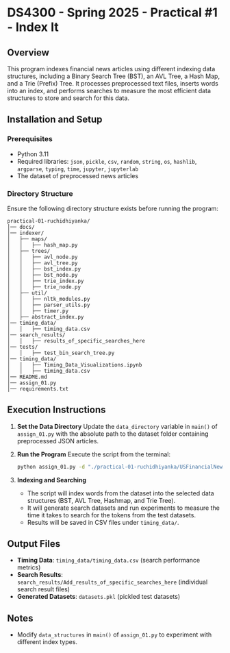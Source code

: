 # DS4300 - Spring 2025 - Practical #1 - Index It

## Overview
This program indexes financial news articles using different indexing data structures, including a Binary Search Tree (BST), an AVL Tree, a Hash Map, and a Trie (Prefix) Tree. It processes preprocessed text files, inserts words into an index, and performs searches to measure the most efficient data structures to store and search for this data.

## Installation and Setup
### Prerequisites
- Python 3.11
- Required libraries: `json`, `pickle`, `csv`, `random`, `string`, `os`, `hashlib`, `argparse`, `typing`, `time`, `jupyter`, `jupyterlab`
- The dataset of preprocessed news articles

### Directory Structure
Ensure the following directory structure exists before running the program:
```
practical-01-ruchidhiyanka/
│── docs/
│── indexer/
│   ├── maps/
│   │   ├── hash_map.py
│   ├── trees/
│   │   ├── avl_node.py
│   │   ├── avl_tree.py
│   │   ├── bst_index.py
│   │   ├── bst_node.py
│   │   ├── trie_index.py
│   │   ├── trie_node.py
│   ├── util/
│   │   ├── nltk_modules.py
│   │   ├── parser_utils.py
│   │   ├── timer.py
│   ├── abstract_index.py
│── timing_data/
│   │   ├── timing_data.csv
│── search_results/
│   │   ├── results_of_specific_searches_here
│── tests/
│   │   ├── test_bin_search_tree.py
│── timing_data/
│   │   ├── Timing_Data_Visualizations.ipynb
│   │   ├── timing_data.csv
│── README.md
│── assign_01.py
│── requirements.txt
```

## Execution Instructions

1. **Set the Data Directory**
   Update the `data_directory` variable in `main()` of `assign_01.py` with the absolute path to the dataset folder containing preprocessed JSON articles.

2. **Run the Program**
   Execute the script from the terminal:
   ```sh
   python assign_01.py -d "./practical-01-ruchidhiyanka/USFinancialNewsArticles-preprocessed"
   ```
   
3. **Indexing and Searching**
   - The script will index words from the dataset into the selected data structures (BST, AVL Tree, Hashmap, and Trie Tree).
   - It will generate search datasets and run experiments to measure the time it takes to search for the tokens from the test datasets.
   - Results will be saved in CSV files under `timing_data/`.

## Output Files
- **Timing Data**: `timing_data/timing_data.csv` (search performance metrics)
- **Search Results**: `search_results/Add_results_of_specific_searches_here` (individual search result files)
- **Generated Datasets**: `datasets.pkl` (pickled test datasets)

## Notes
- Modify `data_structures` in `main()` of `assign_01.py` to experiment with different index types.

